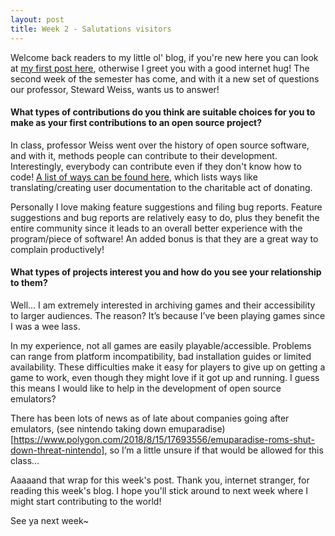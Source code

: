 ```yaml
---
layout: post
title: Week 2 - Salutations visitors
---
```


Welcome back readers to my little ol' blog, if you're new here you can look at [my first post here](https://hunter-college-ossd-fall-2019.github.io/waterpolymer-weekly/week01/), otherwise I greet you with a good internet hug! The second week of the semester has come, and with it a new set of questions our professor, Steward Weiss, wants us to answer!

#### What types of contributions do you think are suitable choices for you to make as your first contributions to an open source project? 

In class, professor Weiss went over the history of open source software, and with it, methods people can contribute to their development. Interestingly, everybody can contribute even if they don't know how to code! [A list of ways can be found here](https://icontribute.wordpress.com/how-to-contribute-to-open-source-without-coding/), which lists ways like translating/creating user documentation to the charitable act of donating.

Personally I love making feature suggestions and filing bug reports. Feature suggestions and bug reports are relatively easy to do, plus they benefit the entire community since it leads to an overall better experience with the program/piece of software! An added bonus is that they are a great way to complain productively! 

#### What types of projects interest you and how do you see your relationship to them?

Well... I am extremely interested in archiving games and their accessibility to larger audiences. The reason? It’s because I’ve been playing games since I was a wee lass. 

In my experience, not all games are easily playable/accessible. Problems can range from platform incompatibility, bad installation guides or limited availability. These difficulties make it easy for players to give up on getting a game to work, even though they might love if it got up and running. I guess this means I would like to help in the development of open source emulators?

There has been lots of news as of late about companies going after emulators, (see nintendo taking down emuparadise)[https://www.polygon.com/2018/8/15/17693556/emuparadise-roms-shut-down-threat-nintendo], so I’m a little unsure if that would be allowed for this class...

Aaaaand that wrap for this week's post. Thank you, internet stranger, for reading this week's blog. I hope you'll stick around to next week where I might start contributing to the world!

See ya next week~
